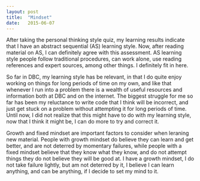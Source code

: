 ```yaml
---
layout: post
title:  "Mindset"
date:   2015-06-07
---
```



<p class="intro"><span class="dropcap">A</span>fter taking the personal thinking style quiz, my learning results indicate that I have an abstract sequential (AS) learning style. Now, after reading material on AS, I can definitely agree with this assessment. AS learning style people follow traditional procedures, can work alone, use reading references and expert sources, among other things. I definitely fit in here.</p>

So far in DBC, my learning style has be relevant, in that I do quite enjoy working on things for long periods of time on my own, and like that whenever I run into a problem there is a wealth of useful resources and information both at DBC and on the internet. The biggest struggle for me so far has been my reluctance to write code that I think will be incorrect, and just get stuck on a problem without attempting it for long periods of time. Until now, I did not realize that this might have to do with my learning style, now that I think it might be, I can do more to try and correct it.

Growth and fixed mindset are important factors to consider when leraning new material. People with growth mindset do believe they can learn and get better, and are not deterred by momentary failures, while people with a fixed mindset believe that they know what they know, and do not attempt things they do not believe they will be good at. I have a growth mindset, I do not take failure lightly, but am not deterred by it, I believe I can learn anything, and can be anything, if I decide to set my mind to it.
